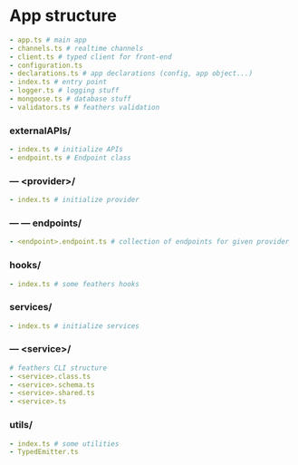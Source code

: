 # App structure

```yml
- app.ts # main app
- channels.ts # realtime channels
- client.ts # typed client for front-end
- configuration.ts
- declarations.ts # app declarations (config, app object...)
- index.ts # entry point
- logger.ts # logging stuff
- mongoose.ts # database stuff
- validators.ts # feathers validation
```

### externalAPIs/
```yml
- index.ts # initialize APIs
- endpoint.ts # Endpoint class
```
### — \<provider\>/
```yml
- index.ts # initialize provider
```
### — — endpoints/
```yml
- <endpoint>.endpoint.ts # collection of endpoints for given provider
```

### hooks/
```yml
- index.ts # some feathers hooks
```

### services/
```yml
- index.ts # initialize services
```
### — \<service\>/
```yml
# feathers CLI structure
- <service>.class.ts
- <service>.schema.ts
- <service>.shared.ts
- <service>.ts
```

### utils/
```yml
- index.ts # some utilities
- TypedEmitter.ts
```
